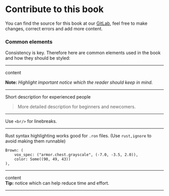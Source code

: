 # Contribute to this book

You can find the source for this book at our [GitLab](https://gitlab.com/veloren/book), feel free to make changes, correct errors and add more content.

### Common elements

Consistency is key. Therefore here are common elements used in the book and how they should be styled:

---

content

**Note:** _Highlight important notice which the reader should keep in mind._

---

Short description for experienced people

> More detailed description for beginners and newcomers.

---

Use `<br/>` for linebreaks.

---

Rust syntax highlighting works good for `.ron` files. (Use `rust,ignore` to avoid making them runnable)

```rust,ignore
Brown: (
    vox_spec: ("armor.chest.grayscale", (-7.0, -3.5, 2.0)),
    color: Some((90, 49, 43))
),
```

---

content<br/>
**Tip:** notice which can help reduce time and effort.

---
